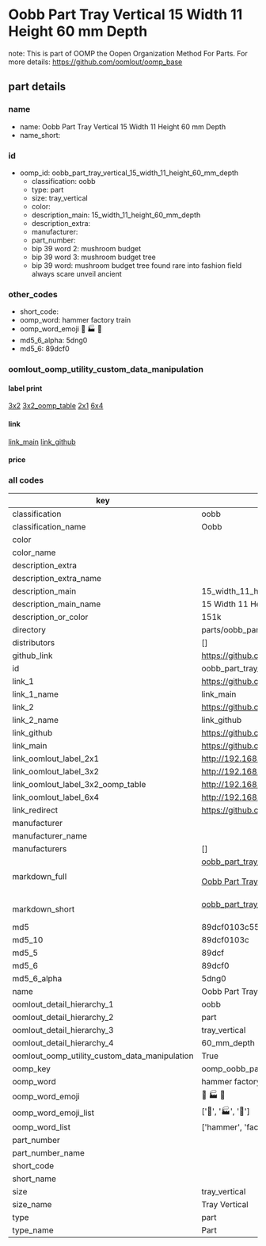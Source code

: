 # Oobb Part Tray Vertical 15 Width 11 Height 60 mm Depth  

note: This is part of OOMP the Oopen Organization Method For Parts. For more details: https://github.com/oomlout/oomp_base

##  part details
  







### name
* name: Oobb Part Tray Vertical 15 Width 11 Height 60 mm Depth
* name_short: 
### id
* oomp_id: oobb_part_tray_vertical_15_width_11_height_60_mm_depth
  * classification: oobb
  * type: part
  * size: tray_vertical
  * color: 
  * description_main: 15_width_11_height_60_mm_depth
  * description_extra: 
  * manufacturer: 
  * part_number: 
  * bip 39 word 2: mushroom budget
  * bip 39 word 3: mushroom budget tree
  * bip 39 word: mushroom budget tree found rare into fashion field always scare unveil ancient

### other_codes
* short_code: 
* oomp_word: hammer factory train
* oomp_word_emoji :hammer: :factory: :train:
* md5_6_alpha: 5dng0
* md5_6: 89dcf0






### oomlout_oomp_utility_custom_data_manipulation
#### label print
[3x2](http://192.168.1.245:1112/?label=oomp%205dng0)
[3x2_oomp_table](http://192.168.1.108:1112/?label=oomp%205dng0)
[2x1](http://192.168.1.242:1112/?label=oomp%205dng0)
[6x4](http://192.168.1.55:1112/?label=oomp%205dng0)    

#### link

[link_main](https://github.com/oomlout/oomlout_oomp_version_1_messy/tree/main/parts/oobb_part_tray_vertical_15_width_11_height_60_mm_depth) [link_github](https://github.com/oomlout/oomlout_oomp_version_1_messy/tree/main/parts/oobb_part_tray_vertical_15_width_11_height_60_mm_depth)                             

#### price







### all codes 
| key | value |  
| --- | --- |  
| classification | oobb |  
| classification_name | Oobb |  
| color |  |  
| color_name |  |  
| description_extra |  |  
| description_extra_name |  |  
| description_main | 15_width_11_height_60_mm_depth |  
| description_main_name | 15 Width 11 Height 60 mm Depth |  
| description_or_color | 151k |  
| directory | parts/oobb_part_tray_vertical_15_width_11_height_60_mm_depth |  
| distributors | [] |  
| github_link | https://github.com/oomlout/oomlout_oomp_part_src/tree/main/parts/oobb_part_tray_vertical_15_width_11_height_60_mm_depth |  
| id | oobb_part_tray_vertical_15_width_11_height_60_mm_depth |  
| link_1 | https://github.com/oomlout/oomlout_oomp_version_1_messy/tree/main/parts/oobb_part_tray_vertical_15_width_11_height_60_mm_depth |  
| link_1_name | link_main |  
| link_2 | https://github.com/oomlout/oomlout_oomp_version_1_messy/tree/main/parts/oobb_part_tray_vertical_15_width_11_height_60_mm_depth |  
| link_2_name | link_github |  
| link_github | https://github.com/oomlout/oomlout_oomp_version_1_messy/tree/main/parts/oobb_part_tray_vertical_15_width_11_height_60_mm_depth |  
| link_main | https://github.com/oomlout/oomlout_oomp_version_1_messy/tree/main/parts/oobb_part_tray_vertical_15_width_11_height_60_mm_depth |  
| link_oomlout_label_2x1 | http://192.168.1.242:1112/?label=oomp%205dng0 |  
| link_oomlout_label_3x2 | http://192.168.1.245:1112/?label=oomp%205dng0 |  
| link_oomlout_label_3x2_oomp_table | http://192.168.1.108:1112/?label=oomp%205dng0 |  
| link_oomlout_label_6x4 | http://192.168.1.55:1112/?label=oomp%205dng0 |  
| link_redirect | https://github.com/oomlout/oomlout_oomp_version_1_messy/tree/main/parts/oobb_part_tray_vertical_15_width_11_height_60_mm_depth |  
| manufacturer |  |  
| manufacturer_name |  |  
| manufacturers | [] |  
| markdown_full | [oobb_part_tray_vertical_15_width_11_height_60_mm_depth](none)<br>[](none)<br>[Oobb Part Tray Vertical 15 Width 11 Height 60 Mm Depth](none)<br><br> |  
| markdown_short | [oobb_part_tray_vertical_15_width_11_height_60_mm_depth](none)<br><br> |  
| md5 | 89dcf0103c55ea69d75905c3cfc7648e |  
| md5_10 | 89dcf0103c |  
| md5_5 | 89dcf |  
| md5_6 | 89dcf0 |  
| md5_6_alpha | 5dng0 |  
| name | Oobb Part Tray Vertical 15 Width 11 Height 60 mm Depth |  
| oomlout_detail_hierarchy_1 | oobb |  
| oomlout_detail_hierarchy_2 | part |  
| oomlout_detail_hierarchy_3 | tray_vertical |  
| oomlout_detail_hierarchy_4 | 60_mm_depth |  
| oomlout_oomp_utility_custom_data_manipulation | True |  
| oomp_key | oomp_oobb_part_tray_vertical_15_width_11_height_60_mm_depth |  
| oomp_word | hammer factory train |  
| oomp_word_emoji | :hammer: :factory: :train: |  
| oomp_word_emoji_list | [':hammer:', ':factory:', ':train:'] |  
| oomp_word_list | ['hammer', 'factory', 'train'] |  
| part_number |  |  
| part_number_name |  |  
| short_code |  |  
| short_name |  |  
| size | tray_vertical |  
| size_name | Tray Vertical |  
| type | part |  
| type_name | Part |  
